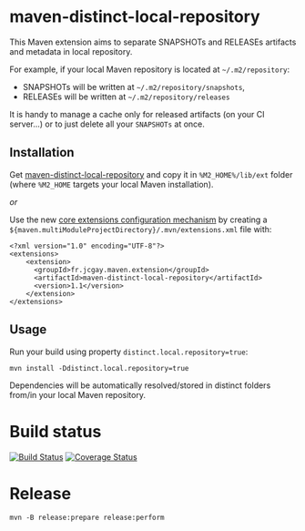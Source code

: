 # maven-distinct-local-repository

This Maven extension aims to separate SNAPSHOTs and RELEASEs artifacts and metadata in local repository.

For example, if your local Maven repository is located at `~/.m2/repository`:

 - SNAPSHOTs will be written at `~/.m2/repository/snapshots`,
 - RELEASEs will be written at `~/.m2/repository/releases`
 
It is handy to manage a cache only for released artifacts (on your CI server...) or to just delete all your `SNAPSHOTs` at once.
 
## Installation

Get [maven-distinct-local-repository](https://dl.bintray.com/jcgay/maven/fr/jcgay/maven/extension/maven-distinct-local-repository/1.1/maven-distinct-local-repository-1.1.jar) and copy it in `%M2_HOME%/lib/ext` folder (where `%M2_HOME` targets your local Maven installation).

*or*

Use the new [core extensions configuration mechanism](http://takari.io/2015/03/19/core-extensions.html) by creating a `${maven.multiModuleProjectDirectory}/.mvn/extensions.xml` file with:

```
<?xml version="1.0" encoding="UTF-8"?>
<extensions>
    <extension>
      <groupId>fr.jcgay.maven.extension</groupId>
      <artifactId>maven-distinct-local-repository</artifactId>
      <version>1.1</version>
    </extension>
</extensions>
```

## Usage

Run your build using property `distinct.local.repository=true`:

    mvn install -Ddistinct.local.repository=true

Dependencies will be automatically resolved/stored in distinct folders from/in your local Maven repository.

# Build status

[![Build Status](https://travis-ci.org/jcgay/maven-distinct-local-repository.svg?branch=master)](https://travis-ci.org/jcgay/maven-distinct-local-repository)
[![Coverage Status](https://coveralls.io/repos/jcgay/maven-distinct-local-repository/badge.svg?branch=master)](https://coveralls.io/r/jcgay/maven-distinct-local-repository?branch=master)

# Release

    mvn -B release:prepare release:perform